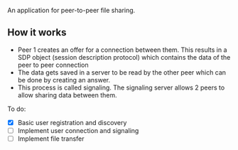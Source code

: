 An application for peer-to-peer file sharing.

## How it works
- Peer 1 creates an offer for a connection between them. This results in a SDP object (session description protocol) which contains the data of the peer to peer connection
- The data gets saved in a server to be read by the other peer which can be done by creating an answer.
- This process is called signaling. The signaling server allows 2 peers to allow sharing data between them.

To do:
- [x] Basic user registration and discovery
- [ ] Implement user connection and signaling
- [ ] Implement file transfer
